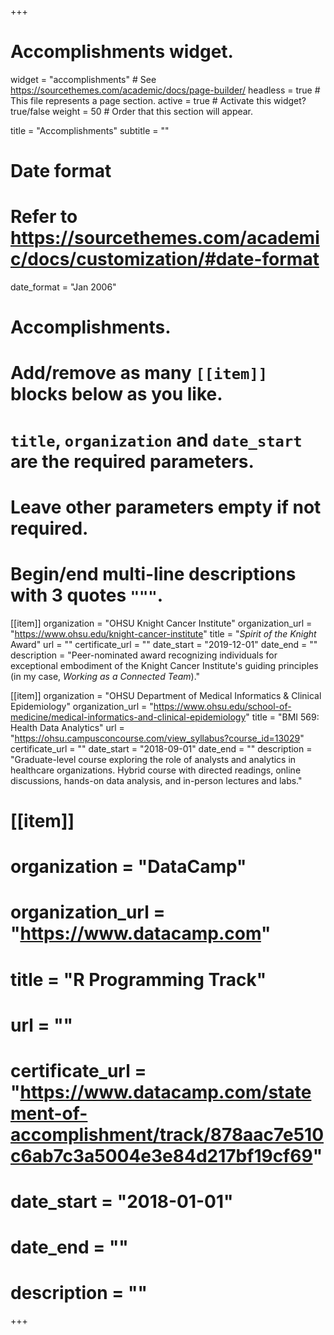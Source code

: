 +++
# Accomplishments widget.
widget = "accomplishments"  # See https://sourcethemes.com/academic/docs/page-builder/
headless = true  # This file represents a page section.
active = true  # Activate this widget? true/false
weight = 50  # Order that this section will appear.

title = "Accomplishments"
subtitle = ""

# Date format
#   Refer to https://sourcethemes.com/academic/docs/customization/#date-format
date_format = "Jan 2006"

# Accomplishments.
#   Add/remove as many `[[item]]` blocks below as you like.
#   `title`, `organization` and `date_start` are the required parameters.
#   Leave other parameters empty if not required.
#   Begin/end multi-line descriptions with 3 quotes `"""`.

[[item]]
  organization = "OHSU Knight Cancer Institute"
  organization_url = "https://www.ohsu.edu/knight-cancer-institute"
  title = "*Spirit of the Knight* Award"
  url = ""
  certificate_url = ""
  date_start = "2019-12-01"
  date_end = ""
  description = "Peer-nominated award recognizing individuals for exceptional embodiment of the Knight Cancer Institute's guiding principles (in my case, *Working as a Connected Team*)."
  
[[item]]
  organization = "OHSU Department of Medical Informatics & Clinical Epidemiology"
  organization_url = "https://www.ohsu.edu/school-of-medicine/medical-informatics-and-clinical-epidemiology"
  title = "BMI 569: Health Data Analytics"
  url = "https://ohsu.campusconcourse.com/view_syllabus?course_id=13029"
  certificate_url = ""
  date_start = "2018-09-01"
  date_end = ""
  description = "Graduate-level course exploring the role of analysts and analytics in healthcare organizations. Hybrid course with directed readings, online discussions, hands-on data analysis, and in-person lectures and labs."

# [[item]]
#   organization = "DataCamp"
#   organization_url = "https://www.datacamp.com"
#   title = "R Programming Track"
#   url = ""
#   certificate_url = "https://www.datacamp.com/statement-of-accomplishment/track/878aac7e510c6ab7c3a5004e3e84d217bf19cf69"
#   date_start = "2018-01-01"
#   date_end = ""
#   description = ""

+++
